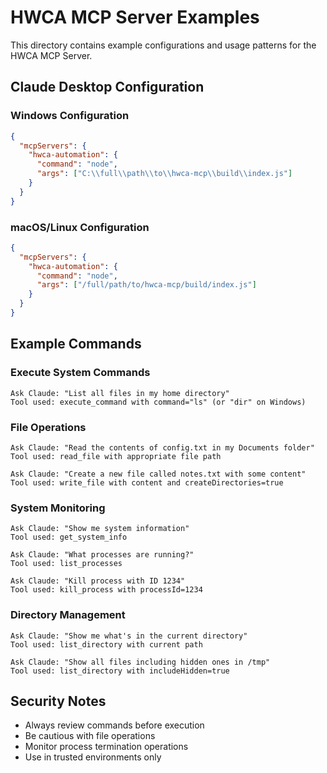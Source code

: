 # HWCA MCP Server Examples

This directory contains example configurations and usage patterns for the HWCA MCP Server.

## Claude Desktop Configuration

### Windows Configuration
```json
{
  "mcpServers": {
    "hwca-automation": {
      "command": "node",
      "args": ["C:\\full\\path\\to\\hwca-mcp\\build\\index.js"]
    }
  }
}
```

### macOS/Linux Configuration
```json
{
  "mcpServers": {
    "hwca-automation": {
      "command": "node",
      "args": ["/full/path/to/hwca-mcp/build/index.js"]
    }
  }
}
```

## Example Commands

### Execute System Commands
```
Ask Claude: "List all files in my home directory"
Tool used: execute_command with command="ls" (or "dir" on Windows)
```

### File Operations
```
Ask Claude: "Read the contents of config.txt in my Documents folder"
Tool used: read_file with appropriate file path

Ask Claude: "Create a new file called notes.txt with some content"
Tool used: write_file with content and createDirectories=true
```

### System Monitoring
```
Ask Claude: "Show me system information"
Tool used: get_system_info

Ask Claude: "What processes are running?"
Tool used: list_processes

Ask Claude: "Kill process with ID 1234"
Tool used: kill_process with processId=1234
```

### Directory Management
```
Ask Claude: "Show me what's in the current directory"
Tool used: list_directory with current path

Ask Claude: "Show all files including hidden ones in /tmp"
Tool used: list_directory with includeHidden=true
```

## Security Notes

- Always review commands before execution
- Be cautious with file operations
- Monitor process termination operations
- Use in trusted environments only
